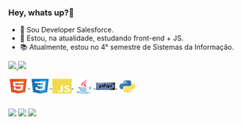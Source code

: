 ### Hey, whats up?👋


- 🔭 Sou Developer Salesforce.
- 🌱 Estou, na atualidade, estudando front-end + JS.
- 📚 Atualmente, estou no 4° semestre de Sistemas da Informação.

<div>
  <a href="https://github.com/filipemagarotto">
  <img height="160em" src="https://github-readme-stats.vercel.app/api?username=filipemagarotto&show_icons=true&theme=dracula&include_all_commits=true&count_private=true"/>
  <img height="130em" src="https://github-readme-stats.vercel.app/api/top-langs/?username=filipemagarotto&layout=compact&langs_count=7&theme=dracula"/>
</div>

<div style="display: inline_block"><br>
  <img align="center" alt="Fe-HTML" height="30" width="40" src="https://raw.githubusercontent.com/devicons/devicon/master/icons/html5/html5-original.svg">
  <img align="center" alt="Fe-CSS" height="30" width="40" src="https://raw.githubusercontent.com/devicons/devicon/master/icons/css3/css3-original.svg">
  <img align="center" alt="Fe-Js" height="30" width="40" src="https://raw.githubusercontent.com/devicons/devicon/master/icons/javascript/javascript-plain.svg">
  <img align="center" alt="Fe-Java" height="30" width="40" src="https://raw.githubusercontent.com/devicons/devicon/master/icons/java/java-original.svg">
  <img align="center" alt="Fe-PHP" height="30" width="40" src="https://raw.githubusercontent.com/devicons/devicon/master/icons/php/php-original.svg">
  <img align="center" alt="Fe-Python" height="30" width="40" src="https://raw.githubusercontent.com/devicons/devicon/master/icons/python/python-original.svg">
</div>

  ##
  
<div style="display: inline_block">
   <a href="https://discord.gg/pDbY76q8Qf" target="_blank"><img src="https://img.shields.io/badge/Discord-7289DA?style=for-the-badge&logo=discord&logoColor=white" target="_blank"></a> 
  <a href = "mailto:filipemagarotto1213@gmail.com"><img src="https://img.shields.io/badge/-Gmail-%23333?style=for-the-badge&logo=gmail&logoColor=white" target="_blank"></a>
  <a href="https://www.linkedin.com/in/filipe-magarotto-46b0171b0/" target="_blank"><img src="https://img.shields.io/badge/-LinkedIn-%230077B5?style=for-the-badge&logo=linkedin&logoColor=white" target="_blank"></a> 
</div>
